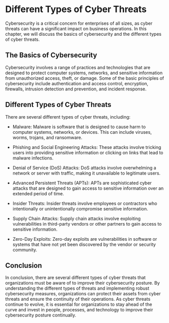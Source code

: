 Different Types of Cyber Threats
====================================================================

Cybersecurity is a critical concern for enterprises of all sizes, as cyber threats can have a significant impact on business operations. In this chapter, we will discuss the basics of cybersecurity and the different types of cyber threats.

The Basics of Cybersecurity
---------------------------

Cybersecurity involves a range of practices and technologies that are designed to protect computer systems, networks, and sensitive information from unauthorized access, theft, or damage. Some of the basic principles of cybersecurity include authentication and access control, encryption, firewalls, intrusion detection and prevention, and incident response.

Different Types of Cyber Threats
--------------------------------

There are several different types of cyber threats, including:

* Malware: Malware is software that is designed to cause harm to computer systems, networks, or devices. This can include viruses, worms, trojans, and ransomware.

* Phishing and Social Engineering Attacks: These attacks involve tricking users into providing sensitive information or clicking on links that lead to malware infections.

* Denial of Service (DoS) Attacks: DoS attacks involve overwhelming a network or server with traffic, making it unavailable to legitimate users.

* Advanced Persistent Threats (APTs): APTs are sophisticated cyber attacks that are designed to gain access to sensitive information over an extended period of time.

* Insider Threats: Insider threats involve employees or contractors who intentionally or unintentionally compromise sensitive information.

* Supply Chain Attacks: Supply chain attacks involve exploiting vulnerabilities in third-party vendors or other partners to gain access to sensitive information.

* Zero-Day Exploits: Zero-day exploits are vulnerabilities in software or systems that have not yet been discovered by the vendor or security community.

Conclusion
----------

In conclusion, there are several different types of cyber threats that organizations must be aware of to improve their cybersecurity posture. By understanding the different types of threats and implementing robust cybersecurity measures, organizations can protect their assets from cyber threats and ensure the continuity of their operations. As cyber threats continue to evolve, it is essential for organizations to stay ahead of the curve and invest in people, processes, and technology to improve their cybersecurity posture continually.
